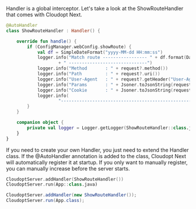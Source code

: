 Handler is a global interceptor. Let's take a look at the ShowRouteHandler that comes with Cloudopt Next.

````kotlin
@AutoHandler
class ShowRouteHandler : Handler() {

    override fun handle() {
        if (ConfigManager.webConfig.showRoute) {
            val df = SimpleDateFormat("yyyy-MM-dd HH:mm:ss")
            logger.info("Match route ----------------- " + df.format(Date())
                    + " ------------------------------")
            logger.info("Method       : " + request?.method())
            logger.info("Path         : " + request?.uri())
            logger.info("User-Agent   : " + request?.getHeader("User-Agent"))
            logger.info("Params       : " + Jsoner.toJsonString(request?.params()?.entries() ?: listOf<Map.Entry<String, String>>()))
            logger.info("Cookie       : " + Jsoner.toJsonString(request.getHeader("Cookie") ?: ""))
            logger.info(
                    "--------------------------------------------------------------------------------")
        }
    }

    companion object {
        private val logger = Logger.getLogger(ShowRouteHandler::class.java)
    }
}
````

If you need to create your own Handler, you just need to extend the Handler class. If the @AutoHandler annotation is added to the class, Cloudopt Next will automatically register it at startup. If you only want to manually register, you can manually increase before the server starts.

````kotlin
CloudoptServer.addHandler(ShowRouteHandler())
CloudoptServer.run(App::class.java)
````

````java
CloudoptServer.addHandler(new ShowRouteHandler());
CloudoptServer.run(App.class);
````
